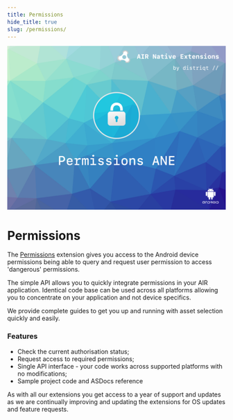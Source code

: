 ```yaml
---
title: Permissions
hide_title: true
slug: /permissions/
---
```


![](images/hero.png)

# Permissions

The [Permissions](https://airnativeextensions.com/extension/com.distriqt.Permissions) extension
gives you access to the Android device permissions being able to query and request user
permission to access 'dangerous' permissions.

The simple API allows you to quickly integrate permissions in your AIR application.
Identical code base can be used across all platforms allowing you to concentrate on
your application and not device specifics.

We provide complete guides to get you up and running with asset selection quickly and easily.

### Features

- Check the current authorisation status;
- Request access to required permissions;
- Single API interface - your code works across supported platforms with no modifications;
- Sample project code and ASDocs reference

As with all our extensions you get access to a year of support and updates as we are continually
improving and updating the extensions for OS updates and feature requests.
